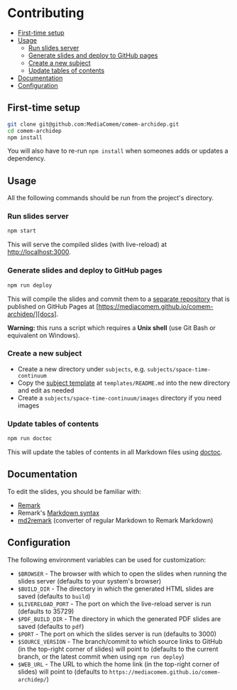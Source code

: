 # Contributing

<!-- START doctoc generated TOC please keep comment here to allow auto update -->
<!-- DON'T EDIT THIS SECTION, INSTEAD RE-RUN doctoc TO UPDATE -->

- [First-time setup](#first-time-setup)
- [Usage](#usage)
  - [Run slides server](#run-slides-server)
  - [Generate slides and deploy to GitHub pages](#generate-slides-and-deploy-to-github-pages)
  - [Create a new subject](#create-a-new-subject)
  - [Update tables of contents](#update-tables-of-contents)
- [Documentation](#documentation)
- [Configuration](#configuration)

<!-- END doctoc generated TOC please keep comment here to allow auto update -->

## First-time setup

```bash
git clone git@github.com:MediaComem/comem-archidep.git
cd comem-archidep
npm install
```

You will also have to re-run `npm install` when someones adds or updates a dependency.

## Usage

All the following commands should be run from the project's directory.

### Run slides server

```bash
npm start
```

This will serve the compiled slides (with live-reload) at [http://localhost:3000](http://localhost:3000).

### Generate slides and deploy to GitHub pages

```bash
npm run deploy
```

This will compile the slides and commit them to a [separate repository][docs-repo] that is published on GitHub Pages at [https://mediacomem.github.io/comem-archidep/][docs].

**Warning:** this runs a script which requires a **Unix shell** (use Git Bash or equivalent on Windows).

### Create a new subject

- Create a new directory under `subjects`, e.g. `subjects/space-time-continuum`
- Copy the [subject template][subject-template] at `templates/README.md` into the new directory and edit as needed
- Create a `subjects/space-time-continuum/images` directory if you need images

### Update tables of contents

```bash
npm run doctoc
```

This will update the tables of contents in all Markdown files using [doctoc][doctoc].

## Documentation

To edit the slides, you should be familiar with:

- [Remark][remark]
- Remark's [Markdown syntax][remark-syntax]
- [md2remark][md2remark] (converter of regular Markdown to Remark Markdown)

## Configuration

The following environment variables can be used for customization:

- `$BROWSER` - The browser with which to open the slides when running the slides server (defaults to your system's browser)
- `$BUILD_DIR` - The directory in which the generated HTML slides are saved (defaults to `build`)
- `$LIVERELOAD_PORT` - The port on which the live-reload server is run (defaults to 35729)
- `$PDF_BUILD_DIR` - The directory in which the generated PDF slides are saved (defaults to `pdf`)
- `$PORT` - The port on which the slides server is run (defaults to 3000)
- `$SOURCE_VERSION` - The branch/commit to which source links to GitHub (in the top-right corner of slides) will point to (defaults to the current branch, or the latest commit when using `npm run deploy`)
- `$WEB_URL` - The URL to which the home link (in the top-right corner of slides) will point to (defaults to `https://mediacomem.github.io/comem-archidep/`)

[docs]: https://mediacomem.github.io/comem-archidep/
[docs-repo]: https://github.com/MediaComem/comem-archidep
[doctoc]: https://github.com/thlorenz/doctoc
[html-pdf]: https://www.npmjs.com/package/html-pdf
[md2remark]: https://github.com/AlphaHydrae/md2remark#md2remark
[remark]: https://remarkjs.com
[remark-syntax]: https://github.com/gnab/remark/wiki/Markdown
[subject-template]: templates/README.md

